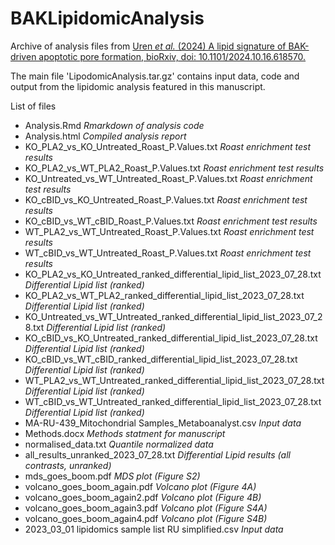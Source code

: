 # BAKLipidomicAnalysis

Archive of analysis files from [Uren *et al.* (2024) A lipid signature of BAK-driven apoptotic pore formation, bioRxiv, doi: 10.1101/2024.10.16.618570.](https://doi.org/10.1101/2024.10.16.618570)

The main file 'LipodomicAnalysis.tar.gz' contains input data, code and output from the lipidomic analysis featured in this manuscript.

List of files
* Analysis.Rmd  *Rmarkdown of analysis code*
* Analysis.html  *Compiled analysis report*
* KO_PLA2_vs_KO_Untreated_Roast_P.Values.txt  *Roast enrichment test results*
* KO_PLA2_vs_WT_PLA2_Roast_P.Values.txt  *Roast enrichment test results*
* KO_Untreated_vs_WT_Untreated_Roast_P.Values.txt  *Roast enrichment test results*
* KO_cBID_vs_KO_Untreated_Roast_P.Values.txt  *Roast enrichment test results*
* KO_cBID_vs_WT_cBID_Roast_P.Values.txt  *Roast enrichment test results*
* WT_PLA2_vs_WT_Untreated_Roast_P.Values.txt  *Roast enrichment test results*
* WT_cBID_vs_WT_Untreated_Roast_P.Values.txt  *Roast enrichment test results*
* KO_PLA2_vs_KO_Untreated_ranked_differential_lipid_list_2023_07_28.txt  *Differential Lipid list (ranked)*
* KO_PLA2_vs_WT_PLA2_ranked_differential_lipid_list_2023_07_28.txt  *Differential Lipid list (ranked)*
* KO_Untreated_vs_WT_Untreated_ranked_differential_lipid_list_2023_07_28.txt  *Differential Lipid list (ranked)*
* KO_cBID_vs_KO_Untreated_ranked_differential_lipid_list_2023_07_28.txt  *Differential Lipid list (ranked)*
* KO_cBID_vs_WT_cBID_ranked_differential_lipid_list_2023_07_28.txt  *Differential Lipid list (ranked)*
* WT_PLA2_vs_WT_Untreated_ranked_differential_lipid_list_2023_07_28.txt  *Differential Lipid list (ranked)*
* WT_cBID_vs_WT_Untreated_ranked_differential_lipid_list_2023_07_28.txt  *Differential Lipid list (ranked)*
* MA-RU-439_Mitochondrial Samples_Metaboanalyst.csv  *Input data*
* Methods.docx  *Methods statment for manuscript*
* normalised_data.txt  *Quantile normalized data*
* all_results_unranked_2023_07_28.txt  *Differential Lipid results (all contrasts, unranked)*
* mds_goes_boom.pdf  *MDS plot (Figure S2)*
* volcano_goes_boom_again.pdf  *Volcano plot (Figure 4A)*
* volcano_goes_boom_again2.pdf  *Volcano plot (Figure 4B)*
* volcano_goes_boom_again3.pdf  *Volcano plot (Figure S4A)*
* volcano_goes_boom_again4.pdf  *Volcano plot (Figure S4B)*
* 2023_03_01 lipidomics sample list RU simplified.csv  *Input data*
